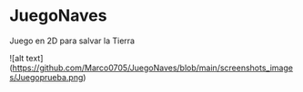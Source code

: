 # JuegoNaves
Juego en 2D para salvar la Tierra

![alt text] (https://github.com/Marco0705/JuegoNaves/blob/main/screenshots_images/Juegoprueba.png)
